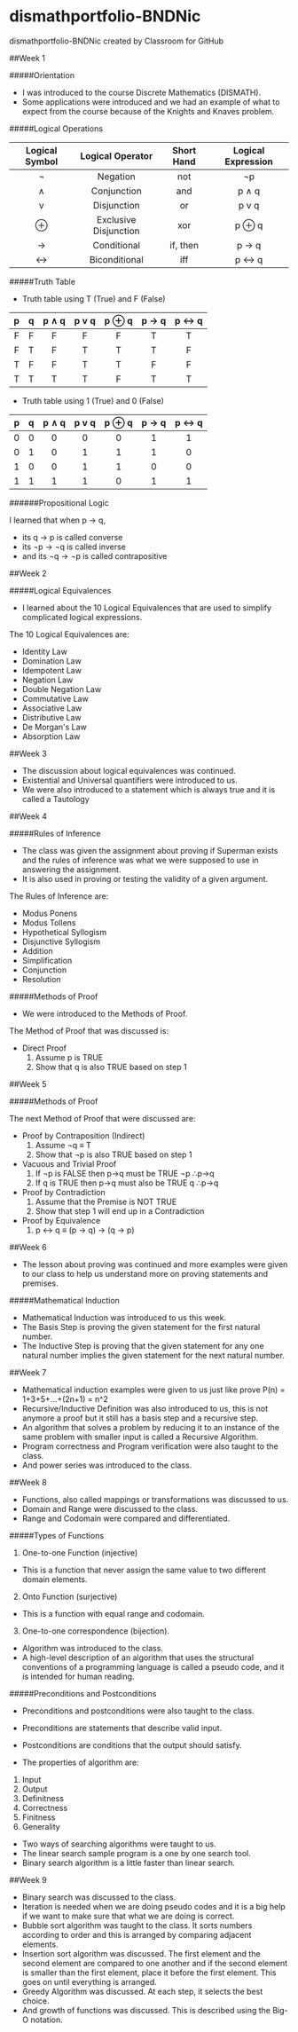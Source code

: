 # dismathportfolio-BNDNic
dismathportfolio-BNDNic created by Classroom for GitHub

##Week 1

#####Orientation

- I was introduced to the course Discrete Mathematics (DISMATH).
- Some applications were introduced and we had an example of what to expect from the course because of the Knights and Knaves problem. 

#####Logical Operations

| Logical Symbol  | Logical Operator      | Short Hand  | Logical Expression  |
| :---------------: |:---------------------:| :----------:|:--------------------:|
|   ¬     | Negation              | not         | ¬p    |
|   ∧     | Conjunction           | and         | p ∧ q |
|  v    | Disjunction           | or          | p v q  |
|   ⊕     | Exclusive Disjunction | xor         | p ⊕ q |
|   →     | Conditional           | if, then    | p → q |
|  ↔     | Biconditional         | iff         | p ↔ q |

#####Truth Table

- Truth table using T (True) and F (False)

| p | q | p ∧ q | p v q | p ⊕ q | p → q | p ↔ q |    
|:--:|:--:|:--:|:--:|:--:|:--:|:--:|
| F | F | F | F | F | T | T |
| F | T | F | T | T | T | F |
| T | F | F | T | T | F | F |
| T | T | T | T | F | T | T |

- Truth table using 1 (True) and 0 (False)

| p | q | p ∧ q | p v q | p ⊕ q | p → q | p ↔ q |    
|:--:|:--:|:--:|:--:|:--:|:--:|:--:|
| 0 | 0 | 0 | 0 | 0 | 1 | 1 |
| 0 | 1 | 0 | 1 | 1 | 1 | 0 |
| 1 | 0 | 0 | 1 | 1 | 0 | 0 |
| 1 | 1 | 1 | 1 | 0 | 1 | 1 |

######Propositional Logic

I learned that when p → q, 
- its q → p is called converse
- its ¬p → ¬q is called inverse
- and its ¬q → ¬p is called contrapositive

##Week 2

#####Logical Equivalences

- I learned about the 10 Logical Equivalences that are used to simplify complicated logical expressions.

The 10 Logical Equivalences are:
- Identity Law
- Domination Law
- Idempotent Law
- Negation Law
- Double Negation Law
- Commutative Law
- Associative Law
- Distributive Law
- De Morgan's Law
- Absorption Law

##Week 3

- The discussion about logical equivalences was continued.
- Existential and Universal quantifiers were introduced to us.
- We were also introduced to a statement which is always true and it is called a Tautology 

##Week 4

#####Rules of Inference

- The class was given the assignment about proving if Superman exists and the rules of inference was what we were supposed to use in answering the assignment.
- It is also used in proving or testing the validity of a given argument.

The Rules of Inference are:
- Modus Ponens
- Modus Tollens
- Hypothetical Syllogism
- Disjunctive Syllogism
- Addition
- Simplification
- Conjunction
- Resolution

#####Methods of Proof

- We were introduced to the Methods of Proof.

The Method of Proof that was discussed is:
- Direct Proof
  1. Assume p is TRUE
  2. Show that q is also TRUE based on step 1

##Week 5

#####Methods of Proof

The next Method of Proof that were discussed are:
- Proof by Contraposition (Indirect)
  1. Assume ¬q ≡ T
  2. Show that ¬p is also TRUE based on step 1 
- Vacuous and Trivial Proof
  1. If ¬p is FALSE then p→q must be TRUE 
    ¬p
    ∴p→q
  2. If q is TRUE then p→q must also be TRUE 
    q
    ∴p→q
- Proof by Contradiction
  1. Assume that the Premise is NOT TRUE
  2. Show that step 1 will end up in a Contradiction
- Proof by Equivalence
  1. p ↔ q ≡ (p → q) → (q → p)

##Week 6

- The lesson about proving was continued and more examples were given to our class to help us understand more on proving statements and premises.

#####Mathematical Induction 

- Mathematical Induction was introduced to us this week.
- The Basis Step is proving the given statement for the first natural number.
- The Inductive Step is proving that the given statement for any one natural number implies the given statement for the next natural number.

##Week 7

- Mathematical induction examples were given to us just like prove P(n) = 1+3+5+...+(2n+1) = n^2
- Recursive/Inductive Definition was also introduced to us, this is not anymore a proof but it still has a basis step and a recursive step.
- An algorithm that solves a problem by reducing it to an instance of the same problem with smaller input is called a Recursive Algorithm.
- Program correctness and Program verification were also taught to the class.
- And power series was introduced to the class.

##Week 8

- Functions, also called mappings or transformations was discussed to us.
- Domain and Range were discussed to the class.
- Range and Codomain were compared and differentiated.

#####Types of Functions

1. One-to-one Function (injective)
-  This is a function that never assign the same value to two different domain elements.
2. Onto Function (surjective)
- This is a function with equal range and codomain.
3. One-to-one correspondence (bijection).

- Algorithm was introduced to the class.
- A high-level description of an algorithm that uses the structural conventions of a programming language is called a pseudo code, and it is intended for human reading.

#####Preconditions and Postconditions

- Preconditions and postconditions were also taught to the class. 
- Preconditions are statements that describe valid input. 
- Postconditions are conditions that the output should satisfy.

- The properties of algorithm are:
1. Input
2. Output
3. Definitness
4. Correctness
5. Finitness
6. Generality

- Two ways of searching algorithms were taught to us. 
- The linear search sample program is a one by one search tool. 
- Binary search algorithm is a little faster than linear search.

##Week 9

- Binary search was discussed to the class.
- Iteration is needed when we are doing pseudo codes and it is a big help if we want to make sure that what we are doing is correct.
- Bubble sort algorithm was taught to the class. It sorts numbers according to order and this is arranged by comparing adjacent elements.
- Insertion sort algorithm was discussed. The first element and the second element are compared to one another and if the second element is smaller than the first element, place it before the first element. This goes on until everything is arranged.
- Greedy Algorithm was discussed. At each step, it selects the best choice.
- And growth of functions was discussed. This is described using the Big-O notation.
